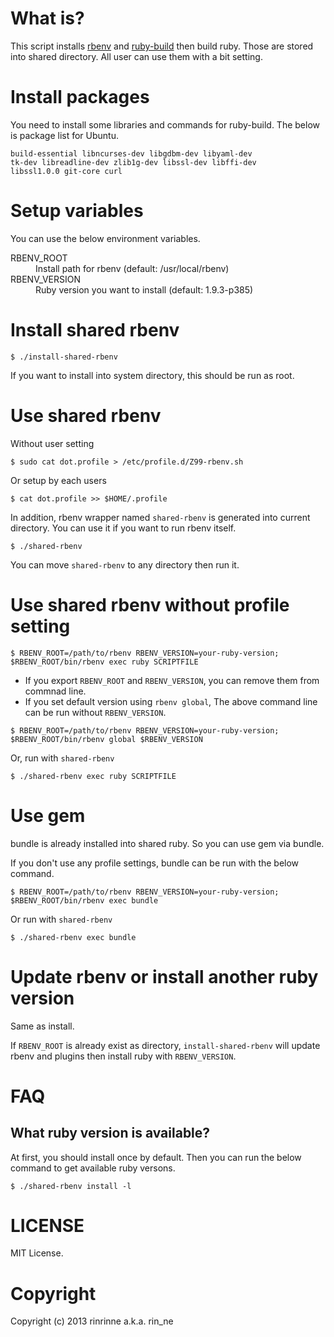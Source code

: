 What is?
===========================

This script installs [rbenv][1] and [ruby-build][2] then build ruby. Those are stored into shared directory. All user can use them with a bit setting.

[1]: https://github.com/sstephenson/rbenv
[2]: https://github.com/sstephenson/ruby-build

Install packages
===========================

You need to install some libraries and commands for ruby-build. The below is package list for Ubuntu.

    build-essential libncurses-dev libgdbm-dev libyaml-dev
    tk-dev libreadline-dev zlib1g-dev libssl-dev libffi-dev
    libssl1.0.0 git-core curl

Setup variables
===========================

You can use the below environment variables.

<dl>
  <dt>RBENV_ROOT</dt>
  <dd>Install path for rbenv (default: /usr/local/rbenv)</dd>
  <dt>RBENV_VERSION</dt>
  <dd>Ruby version you want to install (default: 1.9.3-p385)</dd>
</dl>

Install shared rbenv
===========================

```
$ ./install-shared-rbenv
```

If you want to install into system directory, this should be run as root.


Use shared rbenv
===========================

Without user setting
```
$ sudo cat dot.profile > /etc/profile.d/Z99-rbenv.sh
```

Or setup by each users
```
$ cat dot.profile >> $HOME/.profile
```

In addition, rbenv wrapper named `shared-rbenv` is generated into current directory. You can use it if you want to run rbenv itself.

```
$ ./shared-rbenv
```

You can move `shared-rbenv` to any directory then run it.

Use shared rbenv without profile setting
============================

```
$ RBENV_ROOT=/path/to/rbenv RBENV_VERSION=your-ruby-version; $RBENV_ROOT/bin/rbenv exec ruby SCRIPTFILE
```

* If you export `RBENV_ROOT` and `RBENV_VERSION`, you can remove them from commnad line.
* If you set default version using `rbenv global`, The above command line can be run without `RBENV_VERSION`.

```
$ RBENV_ROOT=/path/to/rbenv RBENV_VERSION=your-ruby-version; $RBENV_ROOT/bin/rbenv global $RBENV_VERSION
```

Or, run with `shared-rbenv`

```
$ ./shared-rbenv exec ruby SCRIPTFILE
```

Use gem
===========================

bundle is already installed into shared ruby. So you can use gem via bundle.

If you don't use any profile settings, bundle can be run with the below command.

```
$ RBENV_ROOT=/path/to/rbenv RBENV_VERSION=your-ruby-version; $RBENV_ROOT/bin/rbenv exec bundle
```

Or run with `shared-rbenv`

```
$ ./shared-rbenv exec bundle
```

Update rbenv or install another ruby version
===========================

Same as install.

If `RBENV_ROOT` is already exist as directory, `install-shared-rbenv` will update rbenv and plugins then install ruby with `RBENV_VERSION`.

FAQ
===========================

## What ruby version is available?

At first, you should install once by default. Then you can run the below command to get available ruby versons.

```
$ ./shared-rbenv install -l
```

LICENSE
==========================

MIT License.


Copyright
==========================

Copyright (c) 2013 rinrinne a.k.a. rin_ne
